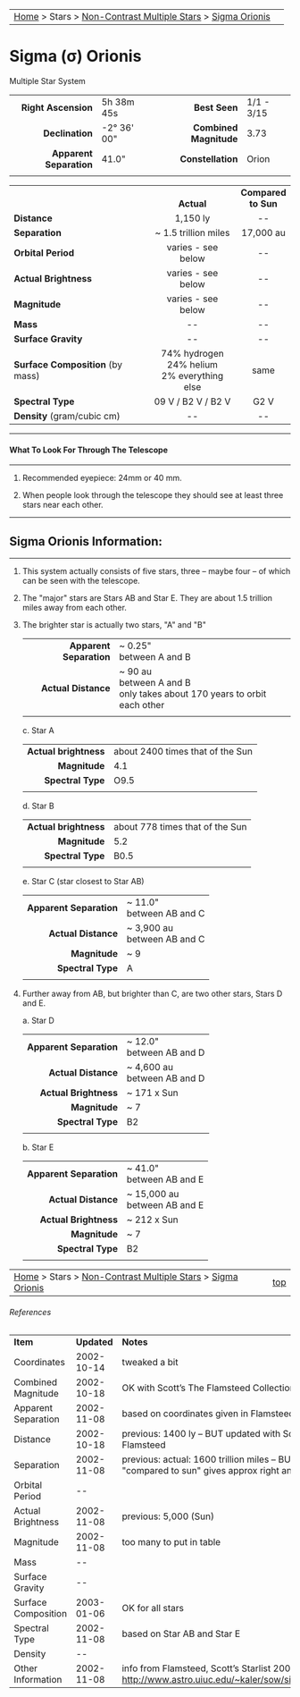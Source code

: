 <script src="/js/whatsup.js"></script>
<script type="text/javascript">
	var objectName ="Sigma Orionis"
	var objectDesc ="Multiple Star System<br/>in the Constellation<br/>Orion"
	var objectImage=""
</script>

|    |    |
|:---|---:|
|[Home](/notes/#object-notes) > Stars > [Non-Contrast Multiple Stars](../!non-contrast-multiple-star-info) > [Sigma Orionis](../sigma-orionis)|  <div id=whatsup></div> |

#  Sigma (&sigma;) Orionis
Multiple Star System


|   |   |   |   |
|--:|:--|--:|:--|
|**Right Ascension**|5h 38m 45s|**Best Seen**| 1/1 - 3/15 |
|**Declination**|-2&deg; 36' 00"|**Combined Magnitude**| 3.73 |
|**Apparent Separation** | 41.0" |**Constellation**| Orion |
|   |   |   |   |


|   |   |   |
|---|:---:|:---:|
|   | <br/>**Actual**| **Compared<br/>to Sun** |
|**Distance** | 1,150 ly | -- |
|**Separation** | ~ 1.5 trillion miles | 17,000 au |
|**Orbital Period** | varies - see below | -- |
|**Actual Brightness** | varies - see below | -- |
|**Magnitude** | varies - see below | -- |
|**Mass**	             | -- | -- |
|**Surface Gravity**	 | -- | -- |
|**Surface Composition** (by mass) |74% hydrogen<br/>24% helium<br/>2% everything else| same |
|**Spectral Type**       | 09 V / B2 V / B2 V | G2 V | 
|**Density** (gram/cubic cm) | -- | -- | 

---
#### What To Look For Through The Telescope
---

1.  Recommended eyepiece: 24mm or 40 mm.

1.  When people look through the telescope they should see at least three stars near each other.

---
## Sigma Orionis Information:
---
 
1.  This system actually consists of five stars, three – maybe four – of which can be seen with the telescope.

1.  The "major" stars are Stars AB and Star E.  They are about 1.5 trillion miles away from each other.

1.  The brighter star is actually two stars, "A" and "B"

    |    |    |
    |---:|:---|
    |**Apparent Separation**| ~ 0.25"<br/>between A and B |
    |**Actual Distance**| ~ 90 au<br/>between A and B<br/>only takes about 170 years to orbit each other |
    |    |    |
    
    c.  Star A

    |    |    |
    |---:|:---|
    |**Actual brightness**| about 2400 times that of the Sun|
	|**Magnitude**|4.1|
	|**Spectral Type**| O9.5 |
    |    |    |

    d.  Star B

    |    |    |
    |---:|:---|
    |**Actual brightness**| about 778 times that of the Sun|
	|**Magnitude**|5.2|
	|**Spectral Type**| B0.5 |
    |    |    |

    e.  Star C (star closest to Star AB)

    |    |    |
    |---:|:---|
    |**Apparent Separation**| ~ 11.0"<br/>between AB and C |
    |**Actual Distance**| ~ 3,900 au<br/>between AB and C |
	|**Magnitude**| ~ 9 |
	|**Spectral Type**| A |
    |   |    |

1.  Further away from AB, but brighter than C, are two other stars, Stars D and E.

    a.  Star D

    |    |    |
    |---:|:---|
    |**Apparent Separation**| ~ 12.0"<br/>between AB and D |
    |**Actual Distance**| ~ 4,600 au<br/>between AB and D |
    |**Actual Brightness**| ~ 171 x Sun |
	|**Magnitude**| ~ 7 |
	|**Spectral Type**| B2 |
    |   |    |


    b.  Star E

    |    |    |
    |---:|:---|
    |**Apparent Separation**| ~ 41.0"<br/>between AB and E |
    |**Actual Distance**| ~ 15,000 au<br/>between AB and E |
    |**Actual Brightness**| ~ 212 x Sun |
	|**Magnitude**| ~ 7 |
	|**Spectral Type**| B2 |
    |    |    |



|    |    |
|:---|---:|
|[Home](/notes/#object-notes) > Stars > [Non-Contrast Multiple Stars](../!non-contrast-multiple-star-info) > [Sigma Orionis](../sigma-orionis) | [top](#sigma-orionis)|

###### References

|   |   |   |
|---|---|---|
|**Item**|**Updated**|**Notes**| 
|Coordinates|2002-10-14|tweaked a bit|
|Combined Magnitude|2002-10-18|OK with Scott’s The Flamsteed Collection|
|Apparent Separation|2002-11-08|based on coordinates given in Flamsteed|
|Distance|2002-10-18|previous: 1400 ly – BUT updated with Scott’s Flamsteed|
|Separation|2002-11-08|previous: actual: 1600 trillion miles  – BUT "compared to sun" gives approx right answer|
|Orbital Period| -- |   |
|Actual Brightness|2002-11-08|previous: 5,000 (Sun)|
|Magnitude|2002-11-08|too many to put in table|
|Mass| -- |   |
|Surface Gravity| -- |   |
|Surface Composition|2003-01-06|OK for all stars|
|Spectral Type|2002-11-08|based on Star AB and Star E|
|Density| -- |   |
|Other Information|2002-11-08|info from Flamsteed, Scott’s Starlist 2000, and <http://www.astro.uiuc.edu/~kaler/sow/sigmaori.html>|

